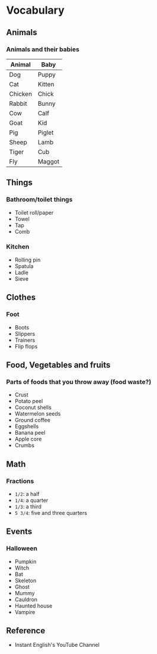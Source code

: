 # Vocabulary


## Animals

### Animals and their babies

| Animal  | Baby   |
| --------| -------|
| Dog     | Puppy  |
| Cat     | Kitten |
| Chicken | Chick  |
| Rabbit  | Bunny  |
| Cow     | Calf   |
| Goat    | Kid    |
| Pig     | Piglet |
| Sheep   | Lamb   |
| Tiger   | Cub    |
| Fly     | Maggot |


## Things

### Bathroom/toilet things

- Toilet roll/paper
- Towel
- Tap
- Comb


### Kitchen

- Rolling pin
- Spatula
- Ladle
- Sieve


## Clothes

### Foot

- Boots
- Slippers
- Trainers
- Flip flops


## Food, Vegetables and fruits

### Parts of foods that you throw away (food waste?)

- Crust
- Potato peel
- Coconut shells
- Watermelon seeds
- Ground coffee
- Eggshells
- Banana peel
- Apple core
- Crumbs


## Math

### Fractions

- `1/2`: a half
- `1/4`: a quarter
- `1/3`: a third
- `5 3/4`: five and three quarters


## Events

### Halloween

- Pumpkin
- Witch
- Bat
- Skeleton
- Ghost
- Mummy
- Cauldron
- Haunted house
- Vampire

## Reference

- Instant English's YouTube Channel
